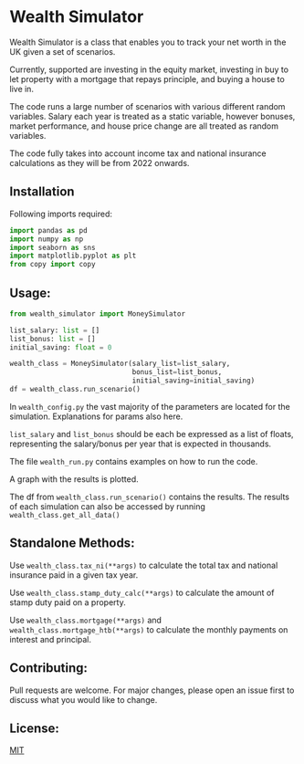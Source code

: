 # Wealth Simulator
Wealth Simulator is a class that enables you to track your net worth in the UK
given a set of scenarios.

Currently, supported are investing in the equity market, investing in buy to let 
property with a mortgage that repays principle, and buying a house to live in.

The code runs a large number of scenarios with various different random variables.
Salary each year is treated as a static variable, however bonuses, market performance,
and house price change are all treated as random variables.

The code fully takes into account income tax and national insurance
calculations as they will be from 2022 onwards.

## Installation
Following imports required:

```python
import pandas as pd
import numpy as np
import seaborn as sns
import matplotlib.pyplot as plt
from copy import copy
```


## Usage:
```python
from wealth_simulator import MoneySimulator

list_salary: list = []
list_bonus: list = []
initial_saving: float = 0

wealth_class = MoneySimulator(salary_list=list_salary,
                              bonus_list=list_bonus,
                              initial_saving=initial_saving)
df = wealth_class.run_scenario()
```
In `wealth_config.py` the vast majority of the parameters are located for the
simulation. Explanations for params also here.

`list_salary` and `list_bonus` should be each be expressed as a list of floats, 
representing the salary/bonus per year that is expected in thousands.

The file `wealth_run.py` contains examples on how to run the code.

A graph with the results is plotted. 

The df from `wealth_class.run_scenario()` contains the results. 
The results of each simulation can also be accessed by running `wealth_class.get_all_data()`

## Standalone Methods:
Use `wealth_class.tax_ni(**args)` to calculate the total tax and national insurance
paid in a given tax year.

Use `wealth_class.stamp_duty_calc(**args)` to calculate the amount of stamp duty paid 
on a property.

Use `wealth_class.mortgage(**args)` and `wealth_class.mortgage_htb(**args)`
to calculate the monthly payments on interest and principal.

## Contributing:
Pull requests are welcome. For major changes,
please open an issue first to discuss what you would like to change.

## License:
[MIT](https://choosealicense.com/licenses/mit/)
